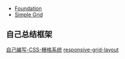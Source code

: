 - [Foundation](http://foundation.zurb.com/)
- [Simple Grid](https://thisisdallas.github.io/Simple-Grid/)

## 自己总结框架
[自己编写-CSS-栅格系统](http://colinued.leanote.com/post/%E8%87%AA%E5%B7%B1%E7%BC%96%E5%86%99-CSS-%E6%A0%85%E6%A0%BC%E7%B3%BB%E7%BB%9F)
[responsive-grid-layout](https://github.com/thibaultcha/responsive-grid-layout/blob/master/grid.less)